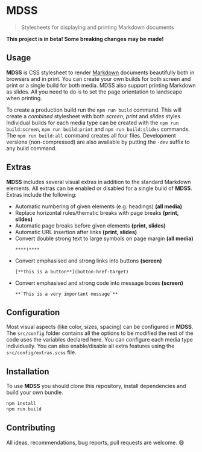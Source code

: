 # MDSS

> Stylesheets for displaying and printing Markdown documents

**This project is in beta! Some breaking changes may be made!**

## Usage

**MDSS** is CSS stylesheet to render [Markdown](https://en.wikipedia.org/wiki/Markdown) documents beautifully both in browsers and in print. You can create your own builds for both screen and print or a single build for both media. MDSS also support printing Markdown as slides. All you need to do is to set the page orientation to landscape when printing.

To create a production build run the `npm run build` command. This will create a *combined* stylesheet with both *screen*, *print* and *slides* styles. Individual builds for each media type can be created with the `npm run build:screen`, `npm run build:print` and `npm run build:slides` commands. The `npm run build:all` command creates all four files. Development versions (non-compressed) are also available by putting the `-dev` suffix to any build command.

## Extras

**MDSS** includes several visual extras in addition to the standard Markdown elements. All extras can be enabled or disabled for a single build of **MDSS**. Extras include the following:

- Automatic numbering of given elements (e.g. headings) **(all media)**
- Replace horizontal rules/thematic breaks with page breaks **(print, slides)**
- Automatic page breaks before given elements **(print, slides)**
- Automatic URL insertion after links **(print, slides)**
- Convert double strong text to large symbols on page margin **(all media)**
  ```
  ****!****
  ```
- Convert emphasised and strong links into buttons **(screen)**
  ```
  [**This is a button**](button-href-target)
  ```
- Convert emphasised and strong code into message boxes **(screen)**
  ```
  **`This is a very important message`**
  ```

## Configuration

Most visual aspects (like color, sizes, spacing) can be configured in **MDSS**. The `src/config` folder contains all the options to be modified the rest of the code uses the variables declared here. You can configure each media type individually. You can also enable/disable all extra features using the `src/config/extras.scss` file.

## Installation

To use **MDSS** you should clone this repository, install dependencies and build your own bundle.

```bash
npm install
npm run build
```

## Contributing

All ideas, recommendations, bug reports, pull requests are welcome. :smile:
